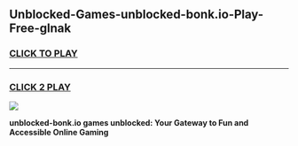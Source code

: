 
## Unblocked-Games-unblocked-bonk.io-Play-Free-glnak
<h3>
<a href="https://premium76.site?title=unblocked-bonk.io&ref=10A">CLICK TO PLAY</a></h3>
<hr>

<h3>
<a href="https://premium76.site?title=unblocked-bonk.io&ref=10A">CLICK 2 PLAY</a>
  
</h3>

<a href="https://premium76.site?title=unblocked-bonk.io&ref=10A"><img src="https://clearcache.store/games.png"></a>


**unblocked-bonk.io games unblocked: Your Gateway to Fun and Accessible Online Gaming**
